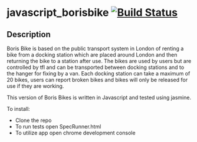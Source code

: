 # javascript_borisbike [![Build Status](https://travis-ci.org/mariann013/javascript_borisbike.svg)](https://travis-ci.org/mariann013/javascript_borisbike)

Description
-------

Boris Bike is based on the public transport system in London of renting a bike from a docking station which are placed around London and then returning the bike to a station after use. The bikes are used by users but are controlled by tfl and can be transported between docking stations and to the hanger for fixing by a van. Each docking station can take a maximum of 20 bikes, users can report broken bikes and bikes will only be released for use if they are working.

This version of Boris Bikes is written in Javascript and tested using jasmine.

To install:

  - Clone the repo
  - To run tests open SpecRunner.html
  - To utilize app open chrome development console
